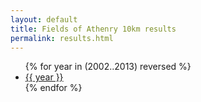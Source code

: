 ```yaml
---
layout: default
title: Fields of Athenry 10km results
permalink: results.html
---
```


<ul>
  {% for year in (2002..2013) reversed %}
    <li><a href="/media/results/{{ year }}-results.pdf">{{ year }}</a></li>
  {% endfor %}
</ul>
